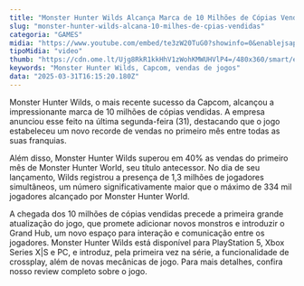 ```yaml
---
title: "Monster Hunter Wilds Alcança Marca de 10 Milhões de Cópias Vendidas"
slug: "monster-hunter-wilds-alcana-10-milhes-de-cpias-vendidas"
categoria: "GAMES"
midia: "https://www.youtube.com/embed/te3zW20TuG0?showinfo=0&enablejsapi=1"
tipoMidia: "video"
thumb: "https://cdn.ome.lt/Ujg8RkR1kkHhV1zWohKMWUHVlP4=/480x360/smart/extras/conteudos/imagem_2025-03-31_122522037.png"
keywords: "Monster Hunter Wilds, Capcom, vendas de jogos"
data: "2025-03-31T16:15:20.180Z"
---
```


Monster Hunter Wilds, o mais recente sucesso da Capcom, alcançou a impressionante marca de 10 milhões de cópias vendidas. A empresa anunciou esse feito na última segunda-feira (31), destacando que o jogo estabeleceu um novo recorde de vendas no primeiro mês entre todas as suas franquias.

Além disso, Monster Hunter Wilds superou em 40% as vendas do primeiro mês de Monster Hunter World, seu título antecessor. No dia de seu lançamento, Wilds registrou a presença de 1,3 milhões de jogadores simultâneos, um número significativamente maior que o máximo de 334 mil jogadores alcançado por Monster Hunter World.

A chegada dos 10 milhões de cópias vendidas precede a primeira grande atualização do jogo, que promete adicionar novos monstros e introduzir o Grand Hub, um novo espaço para interação e comunicação entre os jogadores. Monster Hunter Wilds está disponível para PlayStation 5, Xbox Series X|S e PC, e introduz, pela primeira vez na série, a funcionalidade de crossplay, além de novas mecânicas de jogo. Para mais detalhes, confira nosso review completo sobre o jogo.